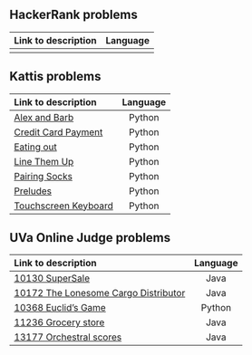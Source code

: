 ## HackerRank problems   
| Link to description | Language |   
|:---|:---:| 
|[]()||

## Kattis problems   
| Link to description | Language |   
|:---|:---:| 
|[Alex and Barb](https://open.kattis.com/problems/alexandbarb)|Python|
|[Credit Card Payment](https://open.kattis.com/problems/creditcard)|Python|
|[Eating out](https://open.kattis.com/problems/eatingout)|Python|
|[Line Them Up](https://open.kattis.com/problems/lineup)|Python|
|[Pairing Socks](https://open.kattis.com/problems/pairingsocks)|Python|
|[Preludes](https://open.kattis.com/problems/chopin)|Python|
|[Touchscreen Keyboard](https://open.kattis.com/problems/touchscreenkeyboard)|Python|

## UVa Online Judge problems   
| Link to description | Language |   
|:---|:---:| 
|[10130 SuperSale](https://onlinejudge.org/external/101/10130.pdf)|Java|
|[10172 The Lonesome Cargo Distributor](https://onlinejudge.org/external/101/10172.pdf)|Java|
|[10368 Euclid’s Game](https://onlinejudge.org/external/103/10368.pdf)|Python|
|[11236 Grocery store](https://onlinejudge.org/external/112/11236.pdf)|Java|
|[13177 Orchestral scores](https://onlinejudge.org/external/131/13177.pdf)|Java|
